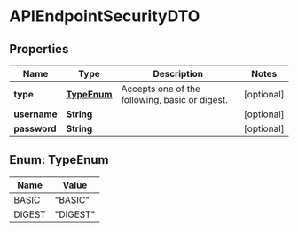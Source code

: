 
# APIEndpointSecurityDTO

## Properties
Name | Type | Description | Notes
------------ | ------------- | ------------- | -------------
**type** | [**TypeEnum**](#TypeEnum) | Accepts one of the following, basic or digest. |  [optional]
**username** | **String** |  |  [optional]
**password** | **String** |  |  [optional]


<a name="TypeEnum"></a>
## Enum: TypeEnum
Name | Value
---- | -----
BASIC | &quot;BASIC&quot;
DIGEST | &quot;DIGEST&quot;




